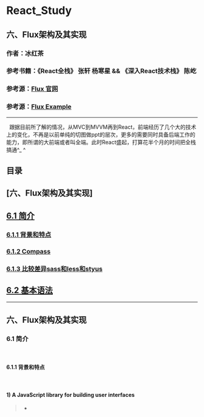 # React_Study

## 六、Flux架构及其实现

### 作者：冰红茶  
### 参考书籍：《React全栈》 张轩 杨寒星  &&   《深入React技术栈》 陈屹 
### 参考源：[Flux 官网](http://facebook.github.io/flux/docs/in-depth-overview.html#content) 
### 参考源：[Flux Example](https://github.com/facebook/flux/tree/master/examples)

------    



   跟据目前所了解的情况，从MVC到MVVM再到React，前端经历了几个大的技术上的变化，不再是以前单纯的切图做ppt的层次，更多的需要同时具备后端工作的能力，即所谓的大前端或者叫全端。此时React盛起，打算花半个月的时间把全栈搞通^_ ^
  
## 目录


## [六、Flux架构及其实现]
## [6.1 简介](#6.1)
### [6.1.1 背景和特点](#6.1.1)
### [6.1.2 Compass](#6.1.2)
### [6.1.3 比较差异sass和less和styus](#6.1.3)
## [6.2 基本语法](#6.2)

        
------
        
<h2 id='6'>六、Flux架构及其实现</h2>
<h3 id='6.1'>6.1 简介</h3>  
        
<h4 id='6.1.1'>6.1.1 背景和特点</h4>  
        
#### 1) A JavaScript library for building user interfaces
> - 